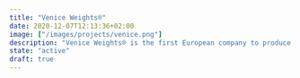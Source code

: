 ```yaml
---
title: "Venice Weights®"
date: 2020-12-07T12:13:36+02:00
image: ["/images/projects/venice.png"]
description: "Venice Weights® is the first European company to produce molds for making its own fitness weights."
state: "active"
draft: true
---
```


